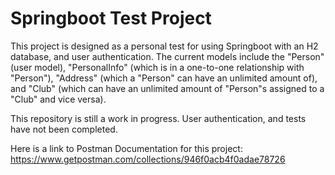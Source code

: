 # Springboot Test Project

This project is designed as a personal test for using Springboot with an H2 database, and user authentication. The current models include the "Person" (user model), "PersonalInfo" (which is in a one-to-one relationship with "Person"), "Address" (which a "Person" can have an unlimited amount of), and "Club" (which can have an unlimited amount of "Person"s assigned to a "Club" and vice versa).

This repository is still a work in progress. User authentication, and tests have not been completed. 

Here is a link to Postman Documentation for this project: https://www.getpostman.com/collections/946f0acb4f0adae78726
